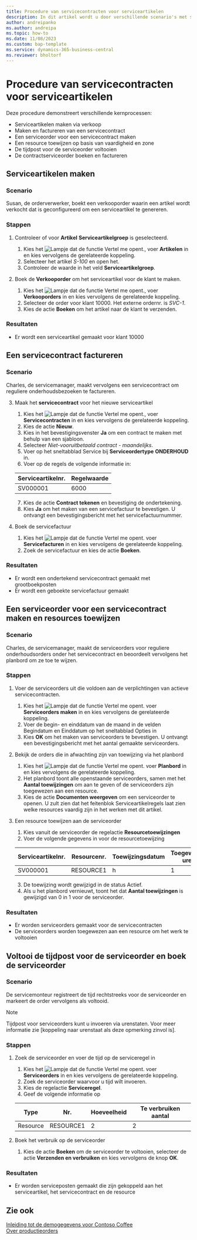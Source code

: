 ```yaml
---
title: Procedure van servicecontracten voor serviceartikelen
description: In dit artikel wordt u door verschillende scenario's met serviceartikelen en contracten geleid.
author: andreipanko
ms.author: andreipa
ms.topic: how-to
ms.date: 11/08/2023
ms.custom: bap-template
ms.service: dynamics-365-business-central
ms.reviewer: bholtorf
---
```


# <a name="walkthrough-of-service-contracts-for-service-items"></a>Procedure van servicecontracten voor serviceartikelen

Deze procedure demonstreert verschillende kernprocessen:

- Serviceartikelen maken via verkoop
- Maken en factureren van een servicecontract
- Een serviceorder voor een servicecontract maken
- Een resource toewijzen op basis van vaardigheid en zone
- De tijdpost voor de serviceorder voltooien
- De contractserviceorder boeken en factureren

## <a name="creation-of-service-items"></a>Serviceartikelen maken

### <a name="scenario"></a>Scenario

Susan, de orderverwerker, boekt een verkooporder waarin een artikel wordt verkocht dat is geconfigureerd om een serviceartikel te genereren.  

### <a name="steps"></a>Stappen

1. Controleer of voor **Artikel** **Serviceartikelgroep** is geselecteerd.
   
    1. Kies het ![Lampje dat de functie Vertel me opent.](../../media/ui-search/search_small.png "Vertel me wat u wilt doen"), voer **Artikelen** in en kies vervolgens de gerelateerde koppeling.  
    2. Selecteer het artikel *S-100* en open het.
    3. Controleer de waarde in het veld **Serviceartikelgroep**.
       
2. Boek de **Verkooporder** om het serviceartikel voor de klant te maken.  

    1. Kies het ![Lampje dat de functie Vertel me opent.](../../media/ui-search/search_small.png "Vertel me wat u wilt doen"), voer **Verkooporders** in en kies vervolgens de gerelateerde koppeling.  
    2. Selecteer de order voor klant 10000. Het externe ordernr. is *SVC-1*.
    3. Kies de actie **Boeken** om het artikel naar de klant te verzenden.

### <a name="results"></a>Resultaten

- Er wordt een serviceartikel gemaakt voor klant 10000

## <a name="invoicing-a-service-contract"></a>Een servicecontract factureren

### <a name="scenario-1"></a>Scenario

Charles, de servicemanager, maakt vervolgens een servicecontract om reguliere onderhoudsbezoeken te factureren.

3. Maak het **servicecontract** voor het nieuwe serviceartikel
    1. Kies het ![Lampje dat de functie Vertel me opent.](../../media/ui-search/search_small.png "Vertel me wat u wilt doen"), voer **Servicecontracten** in en kies vervolgens de gerelateerde koppeling.
    2. Kies de actie **Nieuw**.  
    3. Kies in het bevestigingsvenster **Ja** om een contract te maken met behulp van een sjabloon. 
    4. Selecteer *Niet-vooruitbetaald contract - maandelijks*.
    5. Voer op het sneltabblad Service bij **Serviceordertype** **ONDERHOUD** in.
    6. Voer op de regels de volgende informatie in:

    |Serviceartikelnr.|Regelwaarde|  
    |----------------|----------|  
    |SV000001|6000|

    7. Kies de actie **Contract tekenen** en bevestiging de ondertekening.
    8. Kies **Ja** om het maken van een servicefactuur te bevestigen. U ontvangt een bevestigingsbericht met het servicefactuurnummer.

3. Boek de servicefactuur
   1. Kies het ![Lampje dat de functie Vertel me opent.](../../media/ui-search/search_small.png "Vertel me wat u wilt doen") voer **Servicefacturen** in en kies vervolgens de gerelateerde koppeling.
   2. Zoek de servicefactuur en kies de actie **Boeken**.

### <a name="results-1"></a>Resultaten

- Er wordt een ondertekend servicecontract gemaakt met grootboekposten
- Er wordt een geboekte servicefactuur gemaakt

## <a name="create-a-service-order-for-a-service-contract-and-assign-resources"></a>Een serviceorder voor een servicecontract maken en resources toewijzen

### <a name="scenario-2"></a>Scenario

Charles, de servicemanager, maakt de serviceorders voor reguliere onderhoudsorders onder het servicecontract en beoordeelt vervolgens het planbord om ze toe te wijzen.

### <a name="steps-1"></a>Stappen

1. Voer de serviceorders uit die voldoen aan de verplichtingen van actieve servicecontracten.
   1. Kies het ![Lampje dat de functie Vertel me opent.](../../media/ui-search/search_small.png "Vertel me wat u wilt doen") voer **Serviceorders maken** in en kies vervolgens de gerelateerde koppeling.
   2. Voer de begin- en einddatum van de maand in de velden Begindatum en Einddatum op het sneltabblad Opties in
   3. Kies **OK** om het maken van serviceorders te bevestigen. U ontvangt een bevestigingsbericht met het aantal gemaakte serviceorders.

2. Bekijk de orders die in afwachting zijn van toewijzing via het planbord
   1. Kies het ![Lampje dat de functie Vertel me opent.](../../media/ui-search/search_small.png "Vertel me wat u wilt doen") voer **Planbord** in en kies vervolgens de gerelateerde koppeling.
   2. Het planbord toont alle openstaande serviceorders, samen met het **Aantal toewijzingen** om aan te geven of de serviceorders zijn toegewezen aan een resource.
   3. Kies de actie **Documenten weergeven** om een serviceorder te openen.  U zult zien dat het feitenblok Serviceartikelregels laat zien welke resources vaardig zijn in het werken met dit artikel.

3. Een resource toewijzen aan de serviceorder
   1. Kies vanuit de serviceorder de regelactie **Resourcetoewijzingen**
   2. Voer de volgende gegevens in voor de resourcetoewijzing

    |Serviceartikelnr.|Resourcenr.|Toewijzingsdatum|Toegewezen uren|
    |----------------|------------|---------------|---------------|  
    |SV000001|RESOURCE1|h|1|

    3. De toewijzing wordt gewijzigd in de status Actief.
    4. Als u het planbord vernieuwt, toont het dat **Aantal toewijzingen** is gewijzigd van 0 in 1 voor de serviceorder.

### <a name="results-2"></a>Resultaten

- Er worden serviceorders gemaakt voor de servicecontracten
- De serviceorders worden toegewezen aan een resource om het werk te voltooien

## <a name="complete-the-time-entry-for-the-service-order-and-post-the-service-order"></a>Voltooi de tijdpost voor de serviceorder en boek de serviceorder

### <a name="scenario-3"></a>Scenario

De servicemonteur registreert de tijd rechtstreeks voor de serviceorder en markeert de order vervolgens als voltooid.

> [!NOTE]
> Tijdpost voor serviceorders kunt u invoeren via urenstaten. Voor meer informatie zie [koppeling naar urenstaat als deze opmerking zinvol is].

### <a name="steps-2"></a>Stappen

1. Zoek de serviceorder en voer de tijd op de serviceregel in
   1. Kies het ![Lampje dat de functie Vertel me opent.](../../media/ui-search/search_small.png "Vertel me wat u wilt doen") voer **Serviceorders** in en kies vervolgens de gerelateerde koppeling.
   2. Zoek de serviceorder waarvoor u tijd wilt invoeren.
   3. Kies de regelactie **Serviceregel**.
   4. Geef de volgende informatie op

    |Type|Nr.|Hoeveelheid|Te verbruiken aantal|
    |----|---|--------|--------|   
    |Resource|RESOURCE1|2|2|

2. Boek het verbruik op de serviceorder
   1. Kies de actie **Boeken** om de serviceorder te voltooien, selecteer de actie **Verzenden en verbruiken** en kies vervolgens de knop **OK**.

### <a name="results-3"></a>Resultaten

- Er worden serviceposten gemaakt die zijn gekoppeld aan het serviceartikel, het servicecontract en de resource

## <a name="see-also"></a>Zie ook

[Inleiding tot de demogegevens voor Contoso Coffee](../../contoso-coffee/contoso-coffee-intro.md)  
[Over productieorders](../../production-about-production-orders.md)
